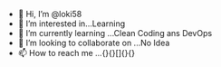 - 👋 Hi, I’m @loki58
- 👀 I’m interested in...Learning
- 🌱 I’m currently learning ...Clean Coding ans DevOps
- 💞️ I’m looking to collaborate on ...No Idea
- 📫 How to reach me ...{}{}[]{}{}

<!---
loki58/loki58 is a ✨ special ✨ repository because its `README.md` (this file) appears on your GitHub profile.
You can click the Preview link to take a look at your changes.
--->
